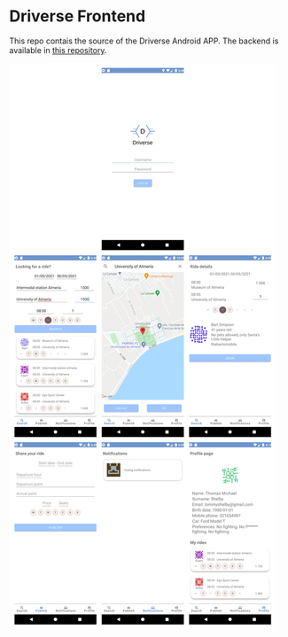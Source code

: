 # Driverse Frontend

This repo contais the source of the Driverse Android APP. The backend is available in [this repository](https://github.com/blancadomene/Driverse-Backend).

![alt text](./assets/AppCollage.png)
